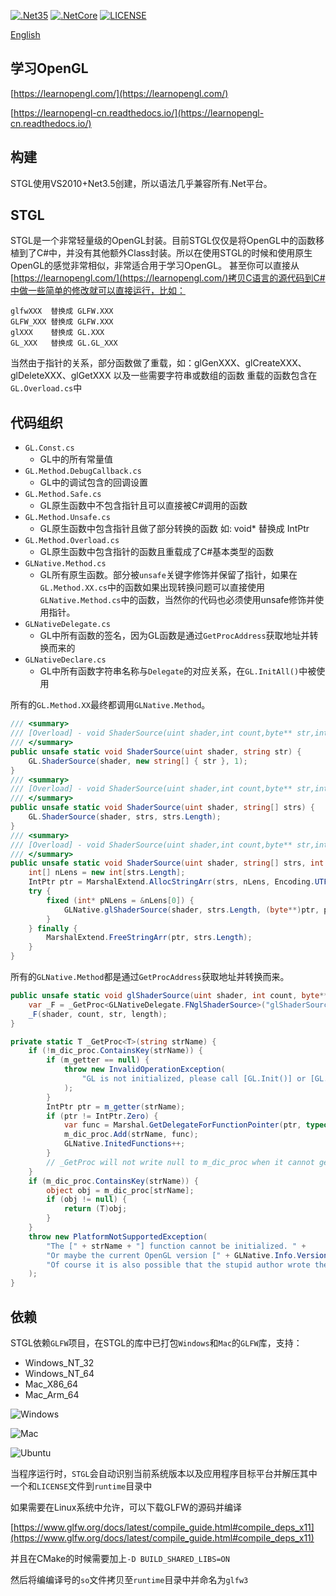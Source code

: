 [![.Net35](https://img.shields.io/badge/DotNet-3.5-blue)](https://www.microsoft.com/zh-cn/download/details.aspx?id=25150)
[![.NetCore](https://img.shields.io/badge/DotNet-Core-blueviolet)](https://dotnet.microsoft.com/)
[![LICENSE](https://img.shields.io/badge/License-MIT-green)](https://github.com/DebugST/STNodeEditor/blob/main/LICENSE)

[English](./README.md)

## 学习OpenGL
[https://learnopengl.com/](https://learnopengl.com/)

[https://learnopengl-cn.readthedocs.io/](https://learnopengl-cn.readthedocs.io/)

## 构建
STGL使用VS2010+Net3.5创建，所以语法几乎兼容所有.Net平台。

## STGL
STGL是一个非常轻量级的OpenGL封装。目前STGL仅仅是将OpenGL中的函数移植到了C#中，并没有其他额外Class封装。所以在使用STGL的时候和使用原生OpenGL的感觉非常相似，非常适合用于学习OpenGL。
甚至你可以直接从[https://learnopengl.com/](https://learnopengl.com/)拷贝C语言的源代码到C#中做一些简单的修改就可以直接运行，比如：
```
glfwXXX  替换成 GLFW.XXX
GLFW_XXX 替换成 GLFW.XXX
glXXX    替换成 GL.XXX
GL_XXX   替换成 GL.GL_XXX
```
当然由于指针的关系，部分函数做了重载，如：glGenXXX、glCreateXXX、glDeleteXXX、glGetXXX 以及一些需要字符串或数组的函数
重载的函数包含在`GL.Overload.cs`中

## 代码组织

* `GL.Const.cs`
    * GL中的所有常量值
* `GL.Method.DebugCallback.cs`
    * GL中的调试包含的回调设置
* `GL.Method.Safe.cs`
    * GL原生函数中不包含指针且可以直接被C#调用的函数
* `GL.Method.Unsafe.cs`
    * GL原生函数中包含指针且做了部分转换的函数 如: void* 替换成 IntPtr
* `GL.Method.Overload.cs`
    * GL原生函数中包含指针的函数且重载成了C#基本类型的函数
* `GLNative.Method.cs`
    * GL所有原生函数。部分被`unsafe`关键字修饰并保留了指针，如果在`GL.Method.XX.cs`中的函数如果出现转换问题可以直接使用`GLNative.Method.cs`中的函数，当然你的代码也必须使用unsafe修饰并使用指针。
* `GLNativeDelegate.cs`
    * GL中所有函数的签名，因为GL函数是通过`GetProcAddress`获取地址并转换而来的
* `GLNativeDeclare.cs`
    * GL中所有函数字符串名称与`Delegate`的对应关系，在`GL.InitAll()`中被使用
    
所有的`GL.Method.XX`最终都调用`GLNative.Method`。
```cs
/// <summary>
/// [Overload] - void ShaderSource(uint shader,int count,byte** str,int* length)
/// </summary>
public unsafe static void ShaderSource(uint shader, string str) {
    GL.ShaderSource(shader, new string[] { str }, 1);
}
/// <summary>
/// [Overload] - void ShaderSource(uint shader,int count,byte** str,int* length)
/// </summary>
public unsafe static void ShaderSource(uint shader, string[] strs) {
    GL.ShaderSource(shader, strs, strs.Length);
}
/// <summary>
/// [Overload] - void ShaderSource(uint shader,int count,byte** str,int* length)
/// </summary>
public unsafe static void ShaderSource(uint shader, string[] strs, int count) {
    int[] nLens = new int[strs.Length];
    IntPtr ptr = MarshalExtend.AllocStringArr(strs, nLens, Encoding.UTF8);
    try {
        fixed (int* pNLens = &nLens[0]) {
            GLNative.glShaderSource(shader, strs.Length, (byte**)ptr, pNLens);
        }
    } finally {
        MarshalExtend.FreeStringArr(ptr, strs.Length);
    }
}
```
所有的`GLNative.Method`都是通过`GetProcAddress`获取地址并转换而来。
```cs
public unsafe static void glShaderSource(uint shader, int count, byte** str, int* length) {
    var _F = _GetProc<GLNativeDelegate.FNglShaderSource>("glShaderSource");
    _F(shader, count, str, length);
}

private static T _GetProc<T>(string strName) {
    if (!m_dic_proc.ContainsKey(strName)) {
        if (m_getter == null) {
            throw new InvalidOperationException(
                "GL is not initialized, please call [GL.Init()] or [GL.InitAll()] to initialize it first."
            );
        }
        IntPtr ptr = m_getter(strName);
        if (ptr != IntPtr.Zero) {
            var func = Marshal.GetDelegateForFunctionPointer(ptr, typeof(T));
            m_dic_proc.Add(strName, func);
            GLNative.InitedFunctions++;
        }
        // _GetProc will not write null to m_dic_proc when it cannot get Proc, but GL.InitAll will.
    }
    if (m_dic_proc.ContainsKey(strName)) {
        object obj = m_dic_proc[strName];
        if (obj != null) {
            return (T)obj;
        }
    }
    throw new PlatformNotSupportedException(
        "The [" + strName + "] function cannot be initialized. " +
        "Or maybe the current OpenGL version [" + GLNative.Info.Version + "]  does not support this function, " +
        "Of course it is also possible that the stupid author wrote the bug."
    );
}
```

## 依赖
STGL依赖`GLFW`项目，在STGL的库中已打包`Windows`和`Mac`的`GLFW`库，支持：
* Windows_NT_32
* Windows_NT_64
* Mac_X86_64
* Mac_Arm_64

![Windows](https://s3.bmp.ovh/imgs/2022/07/06/eb03f437a406acd8.png)

![Mac](https://s3.bmp.ovh/imgs/2022/07/06/602a7aa7f193a21c.png)

![Ubuntu](https://s3.bmp.ovh/imgs/2022/07/06/f1f1910e2e803683.png)

当程序运行时，`STGL`会自动识别当前系统版本以及应用程序目标平台并解压其中一个和`LICENSE`文件到`runtime`目录中

如果需要在Linux系统中允许，可以下载GLFW的源码并编译

[https://www.glfw.org/docs/latest/compile_guide.html#compile_deps_x11](https://www.glfw.org/docs/latest/compile_guide.html#compile_deps_x11)

并且在CMake的时候需要加上`-D BUILD_SHARED_LIBS=ON`

然后将编编译号的`so`文件拷贝至`runtime`目录中并命名为`glfw3`
